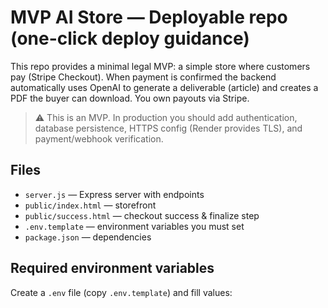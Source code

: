 # MVP AI Store — Deployable repo (one-click deploy guidance)

This repo provides a minimal legal MVP: a simple store where customers pay (Stripe Checkout). When payment is confirmed the backend automatically uses OpenAI to generate a deliverable (article) and creates a PDF the buyer can download. You own payouts via Stripe.

> ⚠️ This is an MVP. In production you should add authentication, database persistence, HTTPS config (Render provides TLS), and payment/webhook verification.

## Files
- `server.js` — Express server with endpoints
- `public/index.html` — storefront
- `public/success.html` — checkout success & finalize step
- `.env.template` — environment variables you must set
- `package.json` — dependencies

## Required environment variables
Create a `.env` file (copy `.env.template`) and fill values:
